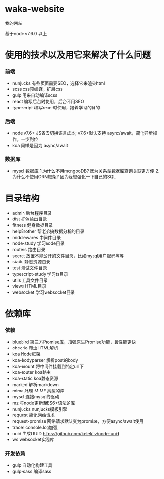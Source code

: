 # waka-website

我的网站

基于node v7.6.0 以上

# 使用的技术以及用它来解决了什么问题

### 前端

- nunjucks 有些页面需要SEO，选择它来渲染html
- scss css预编译，扩展css
- gulp 用来自动编译scss
- react 编写后台时使用，后台不用SEO
- typescript 编写react时使用，抱着学习的目的

### 后端

- node v7.6+ JS省去切换语言成本; v7.6+默认支持 async/await，简化异步操作，一步到位
- koa 同样是因为 async/await

### 数据库

- mysql 数据库 1.为什么不用mongooDB? 因为关系型数据库查询关联更方便 2.为什么不使用ORM框架? 因为我想强化一下自己的SQL

# 目录结构

- admin 后台程序目录
- dist 打包输出目录
- fitness 健身数据目录
- helpBrother 帮老弟搞数据分析的目录
- middlewares 中间件目录
- node-study 学习node目录
- routers 路由目录
- secret 放置不能公开的文件目录，比如mysql用户密码等等
- static 静态资源目录
- test 测试文件目录
- typescript-study 学习ts目录
- utils 工具文件目录
- views HTML目录
- websocket 学习websocket目录

# 依赖库

### 依赖

- bluebird 第三方Promise库，加强原生Promise功能，且性能更快
- cheerio 爬虫HTML解析
- koa Node框架
- koa-bodyparser 解析post的body
- koa-mount 将中间件挂载到特定url下
- koa-router koa路由
- koa-static koa静态资源
- marked 解析markdown
- mime 处理 MIME 类型的库
- mysql 连接mysql的驱动
- mz 将node更新至ES6+语法的库
- nunjucks nunjucks模板引擎
- request 简化网络请求
- request-promise 网络请求默认变为promise，方便async/await使用
- tracer console.log加强
- uuid 生成UUID https://github.com/kelektiv/node-uuid
- ws websocket实现库

### 开发依赖

- gulp 自动化构建工具
- gulp-sass 编译sass
